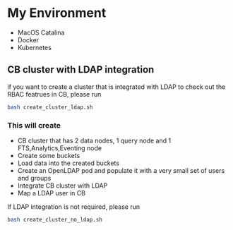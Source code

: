 # My Environment
- MacOS Catalina
- Docker
- Kubernetes

## CB cluster with LDAP integration
if you want to create a cluster that is integrated with LDAP to check out the RBAC featrues in CB, please run
```bash
bash create_cluster_ldap.sh
```
### This will create
- CB cluster that has 2 data nodes, 1 query node and 1 FTS,Analytics,Eventing node
- Create some buckets
- Load data into the created buckets
- Create an OpenLDAP pod and populate it with a very small set of users and groups
- Integrate CB cluster with LDAP
- Map a LDAP user in CB

If LDAP integration is not required, please run
``` bash
bash create_cluster_no_ldap.sh
```
